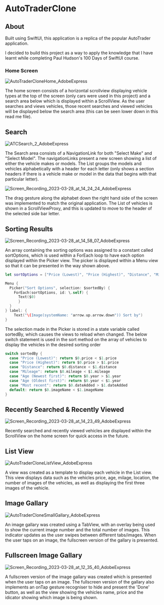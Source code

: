 # AutoTraderClone

## About
Built using SwiftUI, this application is a replica of the popular AutoTrader application. 

I decided to build this project as a way to apply the knowledge that I have learnt while completing Paul Hudson's 100 Days of SwiftUI course.

### Home Screen
![AutoTraderCloneHome_AdobeExpress](https://user-images.githubusercontent.com/116413320/228197733-c88be345-85b1-4fe1-8759-9266bafe800e.gif)

The home screen consists of a horizontal scrollview displaying vehicle types at the top of the screen (only cars were used in this project) and a search area below which is displayed within a ScrollView. As the user searches and views vehicles, those recent searches and viewed vehicles will be displayed below the search area (this can be seen lower down in this read me file).

## Search
![ATCSearch_2_AdobeExpress](https://user-images.githubusercontent.com/116413320/228256297-14c2d8d4-69fa-460c-9a15-ab5659db7adf.gif)

The Search area consists of a NavigationLink for both  "Select Make" and "Select Model". The navigationLinks present a new screen showing a list of either the vehicle makes or models. The List groups the models and vehicles alphabetically with a header for each letter (only shows a section headers if there is a vehicle make or model in the data that begins with that particular letter).

![Screen_Recording_2023-03-28_at_14_24_24_AdobeExpress](https://user-images.githubusercontent.com/116413320/228257567-c9b81b85-e59e-49eb-be03-075ef7542d3d.gif)

The drag gesture along the alphabet down the right hand side of the screen was implemented to match the original application. The List of vehicles is shown in a ScrollViewProxy, and this is updated to move to the header of the selected side bar letter.

## Sorting Results
![Screen_Recording_2023-03-28_at_14_58_07_AdobeExpress](https://user-images.githubusercontent.com/116413320/228262802-ab45c165-6192-4ec5-8759-2cc0b9accc22.gif)

An array containing the sorting options was assigned to a constant called sortOptions, which is used within a ForEach loop to have each option displayed within the Picker view. The picker is displayed within a Menu view so that it can be presented in the way shown above.

```Swift
let sortOptions = ["Price (Lowest)", "Price (Highest)", "Distance", "Mileage", "Age (Newest first)", "Age (Oldest first)", "Most recent"]
```

```Swift
Menu {
  Picker("Sort Options", selection: $sortedBy) {
    ForEach(sortOptions, id: \.self) {
      Text($0)
      }
  }
} label: {
    Text("\(Image(systemName: "arrow.up.arrow.down")) Sort by")
}
```

The selection made in the Picker is stored in a state variable called sortedBy, which causes the views to reload when changed.
The below switch statement is used in the sort method on the array of vehicles to display the vehicles in the desired sorting order

```Swift
switch sortedBy {
  case "Price (Lowest)": return $0.price < $1.price
  case "Price (Highest)": return $0.price > $1.price
  case "Distance": return $0.distance < $1.distance
  case "Mileage": return $0.mileage < $1.mileage
  case "Age (Newest first)": return $0.year > $1.year
  case "Age (Oldest first)": return $0.year < $1.year
  case "Most recent": return $0.dateAdded > $1.dateAdded
  default: return $0.imageName < $1.imageName
}
```


## Recently Searched & Recently Viewed
![Screen_Recording_2023-03-28_at_14_23_49_AdobeExpress](https://user-images.githubusercontent.com/116413320/228259587-c8ffe86f-a773-424e-b372-13b6160898fc.gif)

Recently searched and recently viewed vehicles are displayed within the ScrollView on the home screen for quick access in the future.

## List View
![AutoTraderCloneListView_AdobeExpress](https://user-images.githubusercontent.com/116413320/228200677-0bcc5457-17c5-4730-8906-b151a60b72d2.gif)

A view was created as a template to display each vehicle in the List view. This view displays data such as the vehicles price, age, milage, location, the number of images of the vehicles, as well as displaying the first three images of the vehicle.

## Image Gallary
![AutoTraderCloneSmallGallary_AdobeExpress](https://user-images.githubusercontent.com/116413320/228202163-00cbeff3-d901-4652-84a3-7cdec48aae78.gif)

An image gallary was created using a TabView, with an overlay being used to show the current image number and the total number of images. This indicator updates as the user swipes between different tabs/images. When the user taps on an image, the fullscreen version of the gallary is presented.

## Fullscreen Image Gallary
![Screen_Recording_2023-03-28_at_12_35_40_AdobeExpress](https://user-images.githubusercontent.com/116413320/228235623-d7b204c7-a69d-4fd8-b439-d00f7fffc17e.gif)

A fullscreen version of the image gallary was created which is presented when the user taps on an image. The fullscreen version of the gallary also implements an onTap gesture recogniser to hide and present the 'Done' button, as well as the view showing the vehicles name, price and the idicator showing which image is being shown. 
